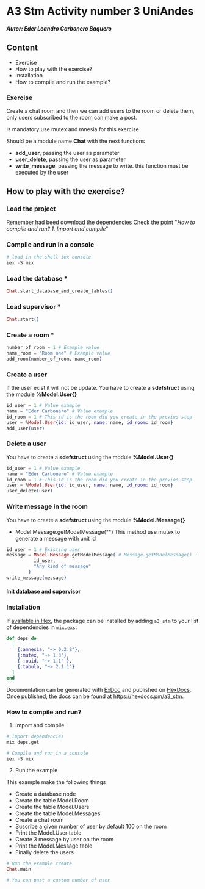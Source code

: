 # A3 Stm Activity number 3 UniAndes
##### Autor: Eder Leandro Carbonero Baquero

## Content

- Exercise
- How to play with the exercise?
- Installation
- How to compile and run the example?


### Exercise

Create a chat room and then we can add users to the room or delete them, only users subscribed to the room can make a post.

Is mandatory use mutex and mnesia for this exercise

Should be a module name **Chat** with the next functions

* **add_user**, passing the user as parameter
* **user_delete**, passing the user as parameter 
* **write_message**, passing the message to write. this function must be executed by the user

## How to play with the exercise?

### Load the project
Remember had beed download the dependencies Check the point "*How to compile and run? 1. Import and compile*"


### Compile and run in a console
``` elixir
# load in the shell iex console
iex -S mix
```

### Load the database * 
``` elixir
Chat.start_database_and_create_tables()
```

### Load supervisor *
``` elixir
Chat.start()
```

### Create a room *
``` elixir
number_of_room = 1 # Example value
name_room = "Room one" # Example value
add_room(number_of_room, name_room)
```

### Create a user
If the user exist it will not be update.
You have to create a **sdefstruct** using the module **%Model.User{}**
``` elixir
id_user = 1 # Value example
name = "Eder Carbonero" # Value example
id_room = 1 # This id is the room did you create in the previos step
user = %Model.User{id: id_user, name: name, id_room: id_room}
add_user(user)
```

### Delete a user
You have to create a **sdefstruct** using the module **%Model.User{}**

``` elixir
id_user = 1 # Value example
name = "Eder Carbonero" # Value example
id_room = 1 # This id is the room did you create in the previos step
user = %Model.User{id: id_user, name: name, id_room: id_room}
user_delete(user)
```

### Write message in the room
You have to create a **sdefstruct** using the module **%Model.Message{}**

- Model.Message.getModelMessage(**) This method use mutex to generate a message with unit id
``` elixir
id_user = 1 # Existing user
message = Model.Message.getModelMessage( # Message.getModelMessage() :: This return a sdefstruct Model.Message{} with its id.
          id_user,
          "Any kind of message"
        )
write_message(message)
```


#### Init database and supervisor




### Installation

If [available in Hex](https://hex.pm/docs/publish), the package can be installed
by adding `a3_stm` to your list of dependencies in `mix.exs`:

```elixir
def deps do
  [
    {:amnesia, "~> 0.2.8"},
    {:mutex, "~> 1.3"},
    { :uuid, "~> 1.1" },
    {:tabula, "~> 2.1.1"}
  ]
end
```

Documentation can be generated with [ExDoc](https://github.com/elixir-lang/ex_doc)
and published on [HexDocs](https://hexdocs.pm). Once published, the docs can
be found at <https://hexdocs.pm/a3_stm>.

### How to compile and run?

1. Import and compile

```elixir
# Import dependencies
mix deps.get

# Compile and run in a console
iex -S mix

```

2. Run the example

This example make the following things
- Create a database node
- Create the table Model.Room
- Create the table Model.Users
- Create the table Model.Messages
- Create a chat room
- Suscribe a given number of user by default 100 on the room
- Print the Model.User table
- Create 3 message by user on the room 
- Print the Model.Message table
- Finally delete the users
```elixir
# Run the example create
Chat.main

# You can past a custom number of user
```